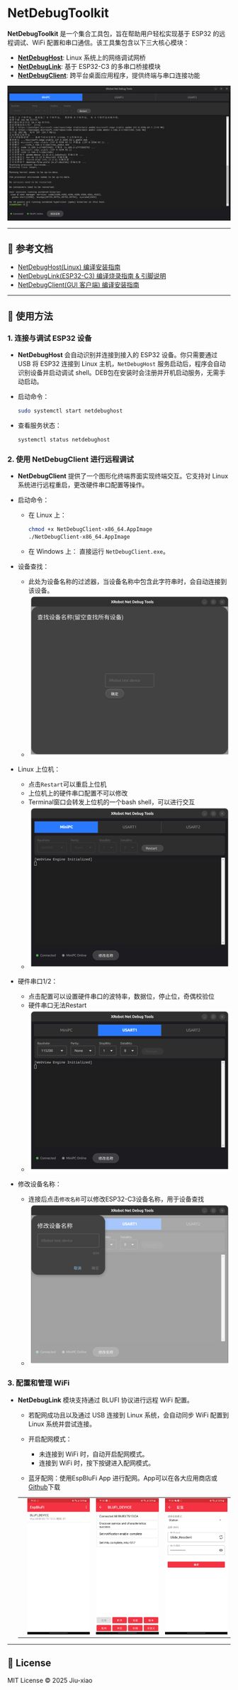 
# NetDebugToolkit

**NetDebugToolkit** 是一个集合工具包，旨在帮助用户轻松实现基于 ESP32 的远程调试、WiFi 配置和串口通信。该工具集包含以下三大核心模块：

- **[NetDebugHost](https://github.com/Jiu-xiao/NetDebugHost)**: Linux 系统上的网络调试网桥
- **[NetDebugLink](https://github.com/Jiu-xiao/NetDebugLink)**: 基于 ESP32-C3 的多串口桥接模块
- **[NetDebugClient](https://github.com/Jiu-xiao/NetDebugClient)**: 跨平台桌面应用程序，提供终端与串口连接功能

![ui](images/ui.png)

---

## 📝 参考文档

- [NetDebugHost(Linux) 编译安装指南](https://github.com/Jiu-xiao/NetDebugHost/blob/master/README.md)
- [NetDebugLink(ESP32-C3) 编译烧录指南 & 引脚说明](https://github.com/Jiu-xiao/NetDebugLink/blob/master/README.md)
- [NetDebugClient(GUI 客户端) 编译安装指南](https://github.com/Jiu-xiao/NetDebugClient/blob/master/README.md)

---

## 🚀 使用方法

### 1. 连接与调试 ESP32 设备

- **NetDebugHost** 会自动识别并连接到接入的 ESP32 设备。你只需要通过 USB 将 ESP32 连接到 Linux 主机，`NetDebugHost` 服务启动后，程序会自动识别设备并启动调试 shell。DEB包在安装时会注册并开机启动服务，无需手动启动。

- 启动命令：

  ```bash
  sudo systemctl start netdebughost
  ```

- 查看服务状态：

  ```bash
  systemctl status netdebughost
  ```

### 2. 使用 NetDebugClient 进行远程调试

- **NetDebugClient** 提供了一个图形化终端界面实现终端交互。它支持对 Linux 系统进行远程重启，更改硬件串口配置等操作。

- 启动命令：
  - 在 Linux 上：

    ```bash
    chmod +x NetDebugClient-x86_64.AppImage
    ./NetDebugClient-x86_64.AppImage
    ```

  - 在 Windows 上：
    直接运行 `NetDebugClient.exe`。

- 设备查找：
  - 此处为设备名称的过滤器，当设备名称中包含此字符串时，会自动连接到该设备。
  - ![client_1](images/client_1.png)

- Linux 上位机：
  - 点击`Restart`可以重启上位机
  - 上位机上的硬件串口配置不可以修改
  - Terminal窗口会转发上位机的一个bash shell，可以进行交互
  - ![client_2](images/client_2.png)

- 硬件串口1/2：
  - 点击配置可以设置硬件串口的波特率，数据位，停止位，奇偶校验位
  - 硬件串口无法Restart
  - ![client_3](images/client_3.png)

- 修改设备名称：
  - 连接后点击`修改名称`可以修改ESP32-C3设备名称，用于设备查找
  - ![client_4](images/client_4.png)

### 3. 配置和管理 WiFi

- **NetDebugLink** 模块支持通过 BLUFI 协议进行远程 WiFi 配置。
  - 若配网成功且以及通过 USB 连接到 Linux 系统，会自动同步 WiFi 配置到 Linux 系统并尝试连接。
  - 开启配网模式：
    - 未连接到 WiFi 时，自动开启配网模式。
    - 连接到 WiFi 时，按下按键进入配网模式。

  - 蓝牙配网：使用EspBluFi App 进行配网。App可以在各大应用商店或[Github](https://github.com/EspressifApp/EspBlufiForAndroid/releases)下载

  |     |                              |                              |                              |
  | --- | ---------------------------- | ---------------------------- | ---------------------------- |
  |     | ![wifi_1](images/wifi_1.jpg) | ![wifi_2](images/wifi_2.jpg) | ![wifi_3](images/wifi_3.jpg) |

---

## 📄 License

MIT License © 2025 Jiu-xiao
